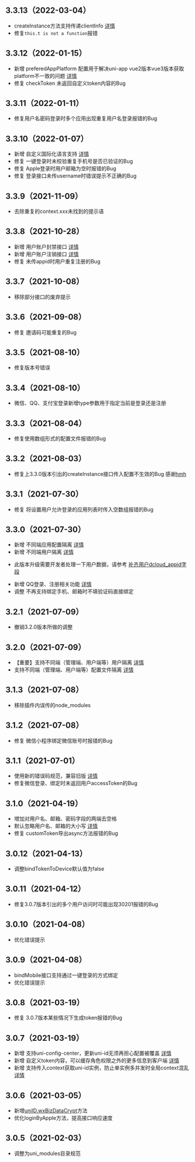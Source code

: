 ## 3.3.13（2022-03-04）
- createInstance方法支持传递clientInfo [详情](https://uniapp.dcloud.net.cn/uniCloud/uni-id.html#create-instance)
- 修复`this.t is not a function`报错
## 3.3.12（2022-01-15）
- 新增 preferedAppPlatform 配置用于解决uni-app vue2版本vue3版本获取platform不一致的问题 [详情](https://uniapp.dcloud.net.cn/uniCloud/uni-id?id=prefered-app-platform)
- 修复 checkToken 未返回自定义token内容的Bug
## 3.3.11（2022-01-11）
- 修复用户名密码登录时多个应用出现重复用户名登录报错的Bug
## 3.3.10（2022-01-07）
- 新增 自定义国际化语言支持 [详情](https://uniapp.dcloud.net.cn/uniCloud/uni-id?id=custom-i8n)
- 修复 一键登录时未校验重复手机号是否已验证的Bug
- 修复 Apple登录时用户邮箱为空时报错的Bug
- 修复 登录接口未传username时错误提示不正确的Bug
## 3.3.9（2021-11-09）
- 去除重复的context.xxx未找到的提示语
## 3.3.8（2021-10-28）
- 新增 用户账户封禁接口 [详情](https://uniapp.dcloud.net.cn/uniCloud/uni-id?id=ban-account)
- 新增 用户账户注销接口 [详情](https://uniapp.dcloud.net.cn/uniCloud/uni-id?id=close-account)
- 修复 未传appid时用户重复注册的Bug
## 3.3.7（2021-10-08）
- 移除部分接口的废弃提示
## 3.3.6（2021-09-08）
- 修复 邀请码可能重复的Bug
## 3.3.5（2021-08-10）
- 修复版本号错误
## 3.3.4（2021-08-10）
- 微信、QQ、支付宝登录新增type参数用于指定当前是登录还是注册
## 3.3.3（2021-08-04）
- 修复使用数组形式的配置文件报错的Bug
## 3.3.2（2021-08-03）
- 修复上3.3.0版本引出的createInstance接口传入配置不生效的Bug 感谢[hmh](https://gitee.com/hmh)
## 3.3.1（2021-07-30）
- 修复 将设置用户允许登录的应用列表时传入空数组报错的Bug
## 3.3.0（2021-07-30）
- 新增 不同端应用配置隔离 [详情](https://uniapp.dcloud.net.cn/uniCloud/uni-id?id=isolate-config)
- 新增 不同端用户隔离 [详情](https://uniapp.dcloud.net.cn/uniCloud/uni-id?id=isolate-user)
+ 此版本升级需要开发者处理一下用户数据，请参考 [补齐用户dcloud_appid字段](https://uniapp.dcloud.net.cn/uniCloud/uni-id?id=makeup-dcloud-appid)
- 新增 QQ登录、注册相关功能 [详情](https://uniapp.dcloud.net.cn/uniCloud/uni-id?id=qq)
- 调整 不再支持绑定手机、邮箱时不填验证码直接绑定
## 3.2.1（2021-07-09）
- 撤销3.2.0版本所做的调整
## 3.2.0（2021-07-09）
- 【重要】支持不同端（管理端、用户端等）用户隔离 [详情](https://uniapp.dcloud.net.cn/uniCloud/uni-id?id=isolate-user)
- 支持不同端（管理端、用户端等）配置文件隔离 [详情](https://uniapp.dcloud.net.cn/uniCloud/uni-id?id=isolate-config)
## 3.1.3（2021-07-08）
- 移除插件内误传的node_modules
## 3.1.2（2021-07-08）
- 修复 微信小程序绑定微信账号时报错的Bug
## 3.1.1（2021-07-01）
- 使用新的错误码规范，兼容旧版 [详情](https://uniapp.dcloud.net.cn/uniCloud/uni-id?id=errcode)
- 修复微信登录、绑定时未返回用户accessToken的Bug
## 3.1.0（2021-04-19）
- 增加对用户名、邮箱、密码字段的两端去空格
- 默认忽略用户名、邮箱的大小写 [详情](https://uniapp.dcloud.net.cn/uniCloud/uni-id?id=case-sensitive)
- 修复 customToken导出async方法报错的Bug
## 3.0.12（2021-04-13）
- 调整bindTokenToDevice默认值为false
## 3.0.11（2021-04-12）
- 修复3.0.7版本引出的多个用户访问时可能出现30201报错的Bug
## 3.0.10（2021-04-08）
- 优化错误提示
## 3.0.9（2021-04-08）
- bindMobile接口支持通过一键登录的方式绑定
- 优化错误提示
## 3.0.8（2021-03-19）
- 修复 3.0.7版本某些情况下生成token报错的Bug
## 3.0.7（2021-03-19）
- 新增 支持uni-config-center，更新uni-id无须再担心配置被覆盖 [详情](https://uniapp.dcloud.io/uniCloud/uni-id?id=uni-config-center)
- 新增 自定义token内容，可以缓存角色权限之外的更多信息到客户端 [详情](https://uniapp.dcloud.io/uniCloud/uni-id?id=custom-token)
- 新增 支持传入context获取uni-id实例，防止单实例多并发时全局context混乱 [详情](https://uniapp.dcloud.io/uniCloud/uni-id?id=create-instance)
## 3.0.6（2021-03-05）
- 新增[uniID.wxBizDataCrypt](https://uniapp.dcloud.io/uniCloud/uni-id?id=%e5%be%ae%e4%bf%a1%e6%95%b0%e6%8d%ae%e8%a7%a3%e5%af%86)方法
- 优化loginByApple方法，提高接口响应速度
## 3.0.5（2021-02-03）
- 调整为uni_modules目录规范
